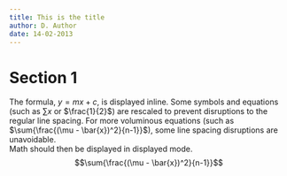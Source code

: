 ```yaml
---
title: This is the title
author: D. Author
date: 14-02-2013
---
```


# Section 1

The formula, $y=mx+c$, is displayed inline. 
Some symbols and equations (such as 
$\sum{x}$ or $\frac{1}{2}$) are rescaled 
to prevent disruptions to the regular 
line spacing.
For more voluminous equations (such as 
$\sum{\frac{(\mu - \bar{x})^2}{n-1}}$), 
some line spacing disruptions are unavoidable.  
Math should then be displayed in displayed mode.
$$\sum{\frac{(\mu - \bar{x})^2}{n-1}}$$
